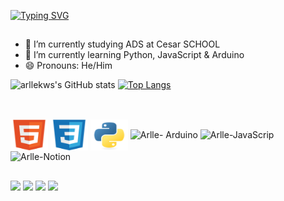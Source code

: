 [![Typing SVG](https://readme-typing-svg.demolab.com?font=Fira+Code&pause=1000&color=00E80D&random=false&width=435&lines=Ol%C3%A1aa!+Me+chamo+Arllesson+Gomes)](https://git.io/typing-svg)
##
- 🔭 I’m currently studying ADS at Cesar SCHOOL
- 🌱 I’m currently learning Python, JavaScript & Arduino
- 😄 Pronouns: He/Him


![arllekws's GitHub stats](https://github-readme-stats.vercel.app/api?username=arllekws&show_icons=true&theme=dark)
[![Top Langs](https://github-readme-stats.vercel.app/api/top-langs/?username=arllekws&layout=donut-vertical&theme=dark)](https://github.com/arllekws/github-readme-stats)
##

<div style="display: inline_block"><br>
  <img align="center" alt="Arlle-HTML" height="50" width="60" src="https://raw.githubusercontent.com/devicons/devicon/master/icons/html5/html5-original.svg">
  <img align="center" alt="Arlle-CSS" height="50" width="60" src="https://raw.githubusercontent.com/devicons/devicon/master/icons/css3/css3-original.svg">
  <img align="center" alt="Arlle-Python" height="50" width="60" src="https://raw.githubusercontent.com/devicons/devicon/master/icons/python/python-original.svg">
  <img align="center" alt="Arlle- Arduino" height="50" width="60"src="https://cdn.jsdelivr.net/gh/devicons/devicon@latest/icons/arduino/arduino-original-wordmark.svg" />
  <img align="center" alt="Arlle-JavaScrip" height="50" width="60"src="https://cdn.jsdelivr.net/gh/devicons/devicon@latest/icons/javascript/javascript-original.svg" />
  <img align="center" alt="Arlle-Notion" height="50" width="60"src="https://cdn.jsdelivr.net/gh/devicons/devicon@latest/icons/notion/notion-original.svg" />
          
          
##

<div> 
  <a href="https://www.youtube.com/channel/UCfW6Dw7mdPjqshazYL0V2Pg" target="_blank"><img src="https://img.shields.io/badge/YouTube-FF0000?style=for-the-badge&logo=youtube&logoColor=white" target="_blank"></a>
  <a href="https://instagram.com/arlless0n" target="_blank"><img src="https://img.shields.io/badge/-Instagram-%23E4405F?style=for-the-badge&logo=instagram&logoColor=white" target="_blank"></a>
  <a href = "mailto:arllessonsilvaaa@gmail.com"><img src="https://img.shields.io/badge/-Gmail-%23333?style=for-the-badge&logo=gmail&logoColor=white" target="_blank"></a>
  <a href="https://www.linkedin.com/in/arllesson-gomes-435a232ab/" target="_blank"><img src="https://img.shields.io/badge/-LinkedIn-%230077B5?style=for-the-badge&logo=linkedin&logoColor=white" target="_blank">

  
</div>
</div>
